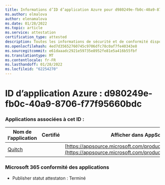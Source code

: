 ```yaml
---
title: Informations d’ID d’application Azure pour d980249e-fb0c-40a9-8706-f77f95660bdc
ms.author: elmalova
author: elenamalova
ms.date: 01/28/2022
ms.topic: article
ms.service: attestation
certification_type: attested
description: Toutes les informations de sécurité et de conformité disponibles pour d980249e-fb0c-40a9-8706-f77f95660bdc.
ms.openlocfilehash: 4ed7d35652760745c9706dfc78c0af7fe40343e8
ms.sourcegitcommit: e61daaadc2921e59735e8952fe81e5a416b55fbf
ms.translationtype: MT
ms.contentlocale: fr-FR
ms.lasthandoff: 01/28/2022
ms.locfileid: "62254270"
---
```

# <a name="azure-app-id-d980249e-fb0c-40a9-8706-f77f95660bdc"></a>ID d’application Azure : d980249e-fb0c-40a9-8706-f77f95660bdc


### <a name="apps-associated-with-this-id"></a>Applications associées à cet ID :
| **Nom de l’application** | **Certifié** | **Afficher dans AppSource** |
|--------------|---------------|-----------------------|
| [Quitch](https://docs.microsoft.com/microsoft-365-app-certification/forward/WA200003683) |  | [https://appsource.microsoft.com/product/office/WA200003683](https://appsource.microsoft.com/product/office/WA200003683) |

### <a name="microsoft-365-app-compliance-status"></a>Microsoft 365 conformité des applications
- Publisher statut attestaton : Terminé
